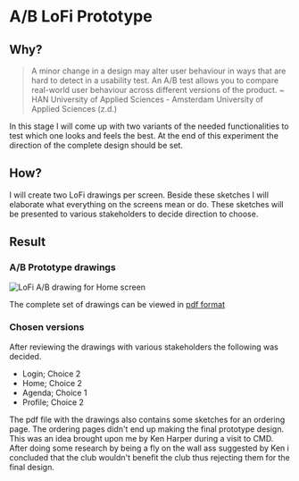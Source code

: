 # A/B LoFi Prototype
## Why?
> A minor change in a design may alter user behaviour in ways that are hard to detect in a usability test. An A/B test allows you to compare real-world user behaviour across different versions of the product. ~ HAN University of Applied Sciences - Amsterdam University of Applied Sciences (z.d.)

In this stage I will come up with two variants of the needed functionalities to test which one looks and feels the best. At the end of this experiment the direction of the complete design should be set.

## How?
I will create two LoFi drawings per screen. Beside these sketches I will elaborate what everything on the screens mean or do. These sketches will be presented to various stakeholders to decide direction to choose.

## Result
### A/B Prototype drawings
![LoFi A/B drawing for Home screen](../assets/images/lofi-prototype.png)

The complete set of drawings can be viewed in [pdf format](https://iancstewart.gitbooks.io/graduation-project-productbiografie/content/assets/downloads/lofi-prototype.pdf)

### Chosen versions
After reviewing the drawings with various stakeholders the following was decided.

- Login; Choice 2
- Home; Choice 2
- Agenda; Choice 1
- Profile; Choice 2

The pdf file with the drawings also contains some sketches for an ordering page. The ordering pages didn't end up making the final prototype design. This was an idea brought upon me by Ken Harper during a visit to CMD. After doing some research by being a fly on the wall ass suggested by Ken i concluded that the club wouldn't benefit the club thus rejecting them for the final design.
